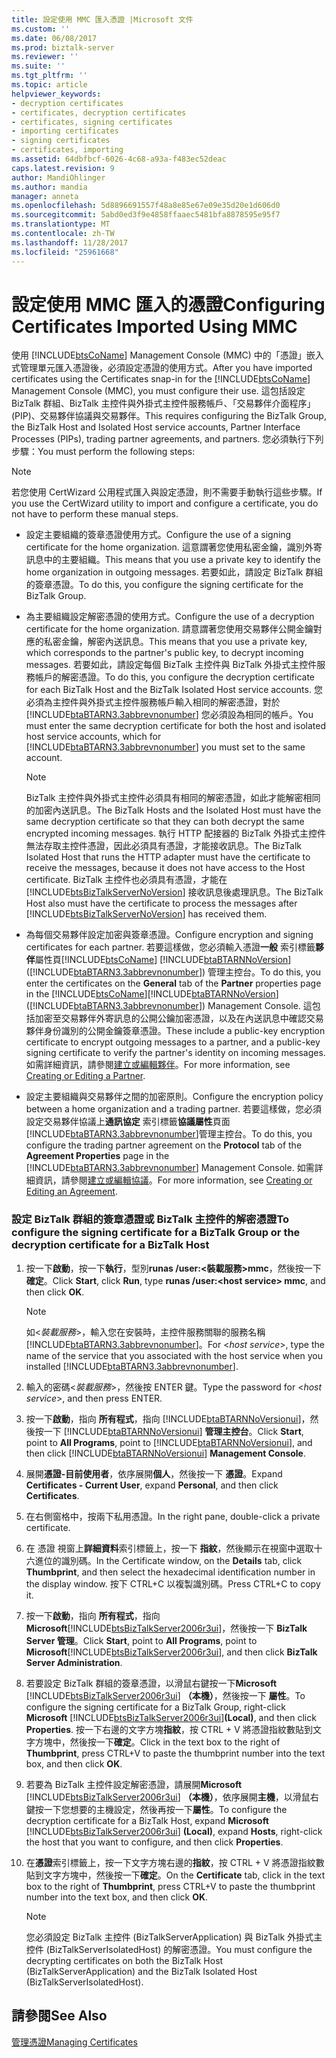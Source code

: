 ```yaml
---
title: 設定使用 MMC 匯入憑證 |Microsoft 文件
ms.custom: ''
ms.date: 06/08/2017
ms.prod: biztalk-server
ms.reviewer: ''
ms.suite: ''
ms.tgt_pltfrm: ''
ms.topic: article
helpviewer_keywords:
- decryption certificates
- certificates, decryption certificates
- certificates, signing certificates
- importing certificates
- signing certificates
- certificates, importing
ms.assetid: 64dbfbcf-6026-4c68-a93a-f483ec52deac
caps.latest.revision: 9
author: MandiOhlinger
ms.author: mandia
manager: anneta
ms.openlocfilehash: 5d8896691557f48a8e85e67e09e35d20e1d606d0
ms.sourcegitcommit: 5abd0ed3f9e4858ffaaec5481bfa8878595e95f7
ms.translationtype: MT
ms.contentlocale: zh-TW
ms.lasthandoff: 11/28/2017
ms.locfileid: "25961668"
---
```

# <a name="configuring-certificates-imported-using-mmc"></a><span data-ttu-id="cf04e-102">設定使用 MMC 匯入的憑證</span><span class="sxs-lookup"><span data-stu-id="cf04e-102">Configuring Certificates Imported Using MMC</span></span>
<span data-ttu-id="cf04e-103">使用 [!INCLUDE[btsCoName](../../includes/btsconame-md.md)] Management Console (MMC) 中的「憑證」嵌入式管理單元匯入憑證後，必須設定憑證的使用方式。</span><span class="sxs-lookup"><span data-stu-id="cf04e-103">After you have imported certificates using the Certificates snap-in for the [!INCLUDE[btsCoName](../../includes/btsconame-md.md)] Management Console (MMC), you must configure their use.</span></span> <span data-ttu-id="cf04e-104">這包括設定 BizTalk 群組、BizTalk 主控件與外掛式主控件服務帳戶、「交易夥伴介面程序」(PIP)、交易夥伴協議與交易夥伴。</span><span class="sxs-lookup"><span data-stu-id="cf04e-104">This requires configuring the BizTalk Group, the BizTalk Host and Isolated Host service accounts, Partner Interface Processes (PIPs), trading partner agreements, and partners.</span></span> <span data-ttu-id="cf04e-105">您必須執行下列步驟：</span><span class="sxs-lookup"><span data-stu-id="cf04e-105">You must perform the following steps:</span></span>  
  
> [!NOTE]
>  <span data-ttu-id="cf04e-106">若您使用 CertWizard 公用程式匯入與設定憑證，則不需要手動執行這些步驟。</span><span class="sxs-lookup"><span data-stu-id="cf04e-106">If you use the CertWizard utility to import and configure a certificate, you do not have to perform these manual steps.</span></span>  
  
-   <span data-ttu-id="cf04e-107">設定主要組織的簽章憑證使用方式。</span><span class="sxs-lookup"><span data-stu-id="cf04e-107">Configure the use of a signing certificate for the home organization.</span></span> <span data-ttu-id="cf04e-108">這意謂著您使用私密金鑰，識別外寄訊息中的主要組織。</span><span class="sxs-lookup"><span data-stu-id="cf04e-108">This means that you use a private key to identify the home organization in outgoing messages.</span></span> <span data-ttu-id="cf04e-109">若要如此，請設定 BizTalk 群組的簽章憑證。</span><span class="sxs-lookup"><span data-stu-id="cf04e-109">To do this, you configure the signing certificate for the BizTalk Group.</span></span>  
  
-   <span data-ttu-id="cf04e-110">為主要組織設定解密憑證的使用方式。</span><span class="sxs-lookup"><span data-stu-id="cf04e-110">Configure the use of a decryption certificate for the home organization.</span></span> <span data-ttu-id="cf04e-111">請意謂著您使用交易夥伴公開金鑰對應的私密金鑰，解密內送訊息。</span><span class="sxs-lookup"><span data-stu-id="cf04e-111">This means that you use a private key, which corresponds to the partner's public key, to decrypt incoming messages.</span></span> <span data-ttu-id="cf04e-112">若要如此，請設定每個 BizTalk 主控件與 BizTalk 外掛式主控件服務帳戶的解密憑證。</span><span class="sxs-lookup"><span data-stu-id="cf04e-112">To do this, you configure the decryption certificate for each BizTalk Host and the BizTalk Isolated Host service accounts.</span></span> <span data-ttu-id="cf04e-113">您必須為主控件與外掛式主控件服務帳戶輸入相同的解密憑證，對於 [!INCLUDE[btaBTARN3.3abbrevnonumber](../../includes/btabtarn3-3abbrevnonumber-md.md)] 您必須設為相同的帳戶。</span><span class="sxs-lookup"><span data-stu-id="cf04e-113">You must enter the same decryption certificate for both the host and isolated host service accounts, which for [!INCLUDE[btaBTARN3.3abbrevnonumber](../../includes/btabtarn3-3abbrevnonumber-md.md)] you must set to the same account.</span></span>  
  
    > [!NOTE]
    >  <span data-ttu-id="cf04e-114">BizTalk 主控件與外掛式主控件必須具有相同的解密憑證，如此才能解密相同的加密內送訊息。</span><span class="sxs-lookup"><span data-stu-id="cf04e-114">The BizTalk Hosts and the Isolated Host must have the same decryption certificate so that they can both decrypt the same encrypted incoming messages.</span></span> <span data-ttu-id="cf04e-115">執行 HTTP 配接器的 BizTalk 外掛式主控件無法存取主控件憑證，因此必須具有憑證，才能接收訊息。</span><span class="sxs-lookup"><span data-stu-id="cf04e-115">The BizTalk Isolated Host that runs the HTTP adapter must have the certificate to receive the messages, because it does not have access to the Host certificate.</span></span> <span data-ttu-id="cf04e-116">BizTalk 主控件也必須具有憑證，才能在 [!INCLUDE[btsBizTalkServerNoVersion](../../includes/btsbiztalkservernoversion-md.md)] 接收訊息後處理訊息。</span><span class="sxs-lookup"><span data-stu-id="cf04e-116">The BizTalk Host also must have the certificate to process the messages after [!INCLUDE[btsBizTalkServerNoVersion](../../includes/btsbiztalkservernoversion-md.md)] has received them.</span></span>  
  
-   <span data-ttu-id="cf04e-117">為每個交易夥伴設定加密與簽章憑證。</span><span class="sxs-lookup"><span data-stu-id="cf04e-117">Configure encryption and signing certificates for each partner.</span></span> <span data-ttu-id="cf04e-118">若要這樣做，您必須輸入憑證**一般** 索引標籤**夥伴**屬性頁[!INCLUDE[btsCoName](../../includes/btsconame-md.md)] [!INCLUDE[btaBTARNNoVersion](../../includes/btabtarnnoversion-md.md)] ([!INCLUDE[btaBTARN3.3abbrevnonumber](../../includes/btabtarn3-3abbrevnonumber-md.md)]) 管理主控台。</span><span class="sxs-lookup"><span data-stu-id="cf04e-118">To do this, you enter the certificates on the **General** tab of the **Partner** properties page in the [!INCLUDE[btsCoName](../../includes/btsconame-md.md)][!INCLUDE[btaBTARNNoVersion](../../includes/btabtarnnoversion-md.md)] ([!INCLUDE[btaBTARN3.3abbrevnonumber](../../includes/btabtarn3-3abbrevnonumber-md.md)]) Management Console.</span></span> <span data-ttu-id="cf04e-119">這包括加密至交易夥伴外寄訊息的公開公鑰加密憑證，以及在內送訊息中確認交易夥伴身份識別的公開金鑰簽章憑證。</span><span class="sxs-lookup"><span data-stu-id="cf04e-119">These include a public-key encryption certificate to encrypt outgoing messages to a partner, and a public-key signing certificate to verify the partner's identity on incoming messages.</span></span> <span data-ttu-id="cf04e-120">如需詳細資訊，請參閱[建立或編輯夥伴](../../adapters-and-accelerators/accelerator-rosettanet/creating-or-editing-a-partner.md)。</span><span class="sxs-lookup"><span data-stu-id="cf04e-120">For more information, see [Creating or Editing a Partner](../../adapters-and-accelerators/accelerator-rosettanet/creating-or-editing-a-partner.md).</span></span>  
  
-   <span data-ttu-id="cf04e-121">設定主要組織與交易夥伴之間的加密原則。</span><span class="sxs-lookup"><span data-stu-id="cf04e-121">Configure the encryption policy between a home organization and a trading partner.</span></span> <span data-ttu-id="cf04e-122">若要這樣做，您必須設定交易夥伴協議上**通訊協定** 索引標籤**協議屬性**頁面[!INCLUDE[btaBTARN3.3abbrevnonumber](../../includes/btabtarn3-3abbrevnonumber-md.md)]管理主控台。</span><span class="sxs-lookup"><span data-stu-id="cf04e-122">To do this, you configure the trading partner agreement on the **Protocol** tab of the **Agreement Properties** page in the [!INCLUDE[btaBTARN3.3abbrevnonumber](../../includes/btabtarn3-3abbrevnonumber-md.md)] Management Console.</span></span> <span data-ttu-id="cf04e-123">如需詳細資訊，請參閱[建立或編輯協議](../../adapters-and-accelerators/accelerator-rosettanet/creating-or-editing-an-agreement.md)。</span><span class="sxs-lookup"><span data-stu-id="cf04e-123">For more information, see [Creating or Editing an Agreement](../../adapters-and-accelerators/accelerator-rosettanet/creating-or-editing-an-agreement.md).</span></span>  
  
### <a name="to-configure-the-signing-certificate-for-a-biztalk-group-or-the-decryption-certificate-for-a-biztalk-host"></a><span data-ttu-id="cf04e-124">設定 BizTalk 群組的簽章憑證或 BizTalk 主控件的解密憑證</span><span class="sxs-lookup"><span data-stu-id="cf04e-124">To configure the signing certificate for a BizTalk Group or the decryption certificate for a BizTalk Host</span></span>  
  
1.  <span data-ttu-id="cf04e-125">按一下**啟動**，按一下**執行**，型別**runas /user:\<裝載服務\>mmc**，然後按一下 **確定**。</span><span class="sxs-lookup"><span data-stu-id="cf04e-125">Click **Start**, click **Run**, type **runas /user:\<host service\> mmc**, and then click **OK**.</span></span>  
  
    > [!NOTE]
    >  <span data-ttu-id="cf04e-126">如\<*裝載服務*\>，輸入您在安裝時，主控件服務關聯的服務名稱[!INCLUDE[btaBTARN3.3abbrevnonumber](../../includes/btabtarn3-3abbrevnonumber-md.md)]。</span><span class="sxs-lookup"><span data-stu-id="cf04e-126">For \<*host service*\>, type the name of the service that you associated with the host service when you installed [!INCLUDE[btaBTARN3.3abbrevnonumber](../../includes/btabtarn3-3abbrevnonumber-md.md)].</span></span>  
  
2.  <span data-ttu-id="cf04e-127">輸入的密碼\<*裝載服務*\>，然後按 ENTER 鍵。</span><span class="sxs-lookup"><span data-stu-id="cf04e-127">Type the password for \<*host service*\>, and then press ENTER.</span></span>  
  
3.  <span data-ttu-id="cf04e-128">按一下**啟動**，指向 **所有程式**，指向  [!INCLUDE[btaBTARNNoVersionui](../../includes/btabtarnnoversionui-md.md)]，然後按一下  [!INCLUDE[btaBTARNNoVersionui](../../includes/btabtarnnoversionui-md.md)] **管理主控台**。</span><span class="sxs-lookup"><span data-stu-id="cf04e-128">Click **Start**, point to **All Programs**, point to [!INCLUDE[btaBTARNNoVersionui](../../includes/btabtarnnoversionui-md.md)], and then click [!INCLUDE[btaBTARNNoVersionui](../../includes/btabtarnnoversionui-md.md)] **Management Console**.</span></span>  
  
4.  <span data-ttu-id="cf04e-129">展開**憑證-目前使用者**，依序展開**個人**，然後按一下 **憑證**。</span><span class="sxs-lookup"><span data-stu-id="cf04e-129">Expand **Certificates - Current User**, expand **Personal**, and then click **Certificates**.</span></span>  
  
5.  <span data-ttu-id="cf04e-130">在右側窗格中，按兩下私用憑證。</span><span class="sxs-lookup"><span data-stu-id="cf04e-130">In the right pane, double-click a private certificate.</span></span>  
  
6.  <span data-ttu-id="cf04e-131">在 憑證 視窗上**詳細資料**索引標籤上，按一下 **指紋**，然後顯示在視窗中選取十六進位的識別碼。</span><span class="sxs-lookup"><span data-stu-id="cf04e-131">In the Certificate window, on the **Details** tab, click **Thumbprint**, and then select the hexadecimal identification number in the display window.</span></span> <span data-ttu-id="cf04e-132">按下 CTRL+C 以複製識別碼。</span><span class="sxs-lookup"><span data-stu-id="cf04e-132">Press CTRL+C to copy it.</span></span>  
  
7.  <span data-ttu-id="cf04e-133">按一下**啟動**，指向 **所有程式**，指向  **Microsoft**[!INCLUDE[btsBizTalkServer2006r3ui](../../includes/btsbiztalkserver2006r3ui-md.md)]，然後按一下  **BizTalk Server 管理**。</span><span class="sxs-lookup"><span data-stu-id="cf04e-133">Click **Start**, point to **All Programs**, point to **Microsoft**[!INCLUDE[btsBizTalkServer2006r3ui](../../includes/btsbiztalkserver2006r3ui-md.md)], and then click **BizTalk Server Administration**.</span></span>  
  
8.  <span data-ttu-id="cf04e-134">若要設定 BizTalk 群組的簽章憑證，以滑鼠右鍵按一下**Microsoft** [!INCLUDE[btsBizTalkServer2006r3ui](../../includes/btsbiztalkserver2006r3ui-md.md)] **（本機）**，然後按一下 **屬性**。</span><span class="sxs-lookup"><span data-stu-id="cf04e-134">To configure the signing certificate for a BizTalk Group, right-click **Microsoft** [!INCLUDE[btsBizTalkServer2006r3ui](../../includes/btsbiztalkserver2006r3ui-md.md)]**(Local)**, and then click **Properties**.</span></span> <span data-ttu-id="cf04e-135">按一下右邊的文字方塊**指紋**，按 CTRL + V 將憑證指紋數貼到文字方塊中，然後按一下**確定**。</span><span class="sxs-lookup"><span data-stu-id="cf04e-135">Click in the text box to the right of **Thumbprint**, press CTRL+V to paste the thumbprint number into the text box, and then click **OK**.</span></span>  
  
9. <span data-ttu-id="cf04e-136">若要為 BizTalk 主控件設定解密憑證，請展開**Microsoft** [!INCLUDE[btsBizTalkServer2006r3ui](../../includes/btsbiztalkserver2006r3ui-md.md)] **（本機）**，依序展開**主機**，以滑鼠右鍵按一下您想要的主機設定，然後再按一下**屬性**。</span><span class="sxs-lookup"><span data-stu-id="cf04e-136">To configure the decryption certificate for a BizTalk Host, expand **Microsoft** [!INCLUDE[btsBizTalkServer2006r3ui](../../includes/btsbiztalkserver2006r3ui-md.md)] **(Local)**, expand **Hosts**, right-click the host that you want to configure, and then click **Properties**.</span></span>  
  
10. <span data-ttu-id="cf04e-137">在**憑證**索引標籤上，按一下文字方塊右邊的**指紋**，按 CTRL + V 將憑證指紋數貼到文字方塊中，然後按一下**確定**。</span><span class="sxs-lookup"><span data-stu-id="cf04e-137">On the **Certificate** tab, click in the text box to the right of **Thumbprint**, press CTRL+V to paste the thumbprint number into the text box, and then click **OK**.</span></span>  
  
    > [!NOTE]
    >  <span data-ttu-id="cf04e-138">您必須設定 BizTalk 主控件 (BizTalkServerApplication) 與 BizTalk 外掛式主控件 (BizTalkServerIsolatedHost) 的解密憑證。</span><span class="sxs-lookup"><span data-stu-id="cf04e-138">You must configure the decrypting certificates on both the BizTalk Host (BizTalkServerApplication) and the BizTalk Isolated Host (BizTalkServerIsolatedHost).</span></span>  
  
## <a name="see-also"></a><span data-ttu-id="cf04e-139">請參閱</span><span class="sxs-lookup"><span data-stu-id="cf04e-139">See Also</span></span>  
 [<span data-ttu-id="cf04e-140">管理憑證</span><span class="sxs-lookup"><span data-stu-id="cf04e-140">Managing Certificates</span></span>](../../adapters-and-accelerators/accelerator-rosettanet/managing-certificates1.md)